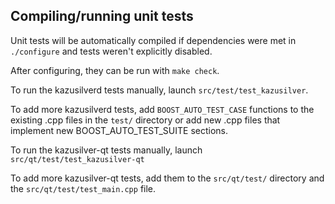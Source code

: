 Compiling/running unit tests
------------------------------------

Unit tests will be automatically compiled if dependencies were met in `./configure`
and tests weren't explicitly disabled.

After configuring, they can be run with `make check`.

To run the kazusilverd tests manually, launch `src/test/test_kazusilver`.

To add more kazusilverd tests, add `BOOST_AUTO_TEST_CASE` functions to the existing
.cpp files in the `test/` directory or add new .cpp files that
implement new BOOST_AUTO_TEST_SUITE sections.

To run the kazusilver-qt tests manually, launch `src/qt/test/test_kazusilver-qt`

To add more kazusilver-qt tests, add them to the `src/qt/test/` directory and
the `src/qt/test/test_main.cpp` file.
